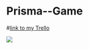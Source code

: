 # Prisma--Game

#[link to my Trello](https://trello.com/b/9lARy3rD/prisma)

![](http://i.imgur.com/EDtEMNW.jpg)
